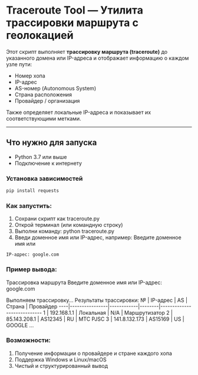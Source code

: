 # Traceroute Tool — Утилита трассировки маршрута с геолокацией

Этот скрипт выполняет **трассировку маршрута (traceroute)** до указанного домена или IP-адреса и отображает информацию о каждом узле пути:

- Номер хопа  
- IP-адрес  
- AS-номер (Autonomous System)  
- Страна расположения  
- Провайдер / организация  

Также определяет локальные IP-адреса и показывает их соответствующими метками.

---

## Что нужно для запуска

- Python 3.7 или выше  
- Подключение к интернету  

### Установка зависимостей

```bash
pip install requests
```

### Как запустить:

1) Сохрани скрипт как traceroute.py
2) Открой терминал (или командную строку)
3) Выполни команду: python traceroute.py
4) Введи доменное имя или IP-адрес, например:
  Введите доменное имя или
```
IP-адрес: google.com
```

### Пример вывода:

Трассировка маршрута
Введите доменное имя или IP-адрес: google.com

Выполняем трассировку...
Результаты трассировки:
 №   | IP-адрес       | AS         | Страна | Провайдер
 ----|----------------|------------|--------|----------------------------
  1  | 192.168.1.1    | Локальная  | N/A    | Маршрутизатор
  2  | 85.143.208.1   | AS12345    | RU     | МТС PJSC
  3  | 141.8.132.173  | AS15169    | US     | GOOGLE
 ...

### Возможности:

1) Получение информации о провайдере и стране каждого хопа
2) Поддержка Windows и Linux/macOS
3) Чистый и структурированный вывод
